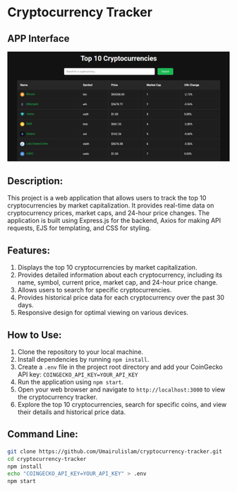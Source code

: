 # Cryptocurrency Tracker

## APP Interface

![Cryptocurrency Tracker](./public/images/crypto-tracker.png)

## Description:

This project is a web application that allows users to track the top 10 cryptocurrencies by market capitalization. It provides real-time data on cryptocurrency prices, market caps, and 24-hour price changes. The application is built using Express.js for the backend, Axios for making API requests, EJS for templating, and CSS for styling.

## Features:

1. Displays the top 10 cryptocurrencies by market capitalization.
2. Provides detailed information about each cryptocurrency, including its name, symbol, current price, market cap, and 24-hour price change.
3. Allows users to search for specific cryptocurrencies.
4. Provides historical price data for each cryptocurrency over the past 30 days.
5. Responsive design for optimal viewing on various devices.

## How to Use:

1. Clone the repository to your local machine.
2. Install dependencies by running `npm install`.
3. Create a `.env` file in the project root directory and add your CoinGecko API key:
   `COINGECKO_API_KEY=YOUR_API_KEY`
4. Run the application using `npm start`.
5. Open your web browser and navigate to `http://localhost:3000` to view the cryptocurrency tracker.
6. Explore the top 10 cryptocurrencies, search for specific coins, and view their details and historical price data.

## Command Line:

```bash
git clone https://github.com/Umairulislam/cryptocurrency-tracker.git
cd cryptocurrency-tracker
npm install
echo "COINGECKO_API_KEY=YOUR_API_KEY" > .env
npm start
```
